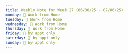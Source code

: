 ```yaml
---
title: Weekly Note for Week 27 (06/30/25 - 07/06/25)
monday: 🏡 Work from Home
tuesday: 🏡 Work from Home
wednesday: 🏡 Work from Home
thursday: 🏡 Work from Home
friday: 🫥 by appt only
saturday: 🫥 by appt only
sunday: 🫥 by appt only
---
```

